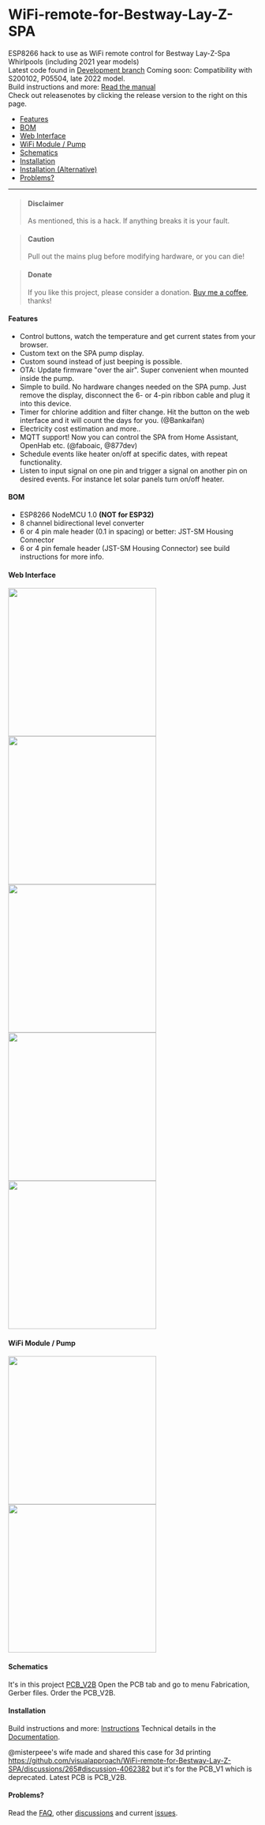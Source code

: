 WiFi-remote-for-Bestway-Lay-Z-SPA
=================================
ESP8266 hack to use as WiFi remote control for Bestway Lay-Z-Spa Whirlpools (including 2021 year models) <br>
Latest code found in [Development branch](https://github.com/visualapproach/WiFi-remote-for-Bestway-Lay-Z-SPA/tree/development_v4)
Coming soon: Compatibility with S200102, P05504, late 2022 model.<br>
Build instructions and more: [Read the manual](bwc-manual.pdf)<br>
Check out releasenotes by clicking the release version to the right on this page.

- [Features](#features)
- [BOM](#bom)
- [Web Interface](#web-interface)
- [WiFi Module / Pump](#wifi-module--pump)
- [Schematics](#schematics)
- [Installation](#installation)
- [Installation (Alternative)](#installation-alternative)
- [Problems?](#problems)

---

> #### Disclaimer
> As mentioned, this is a hack. If anything breaks it is your fault.

> #### Caution
> Pull out the mains plug before modifying hardware, or you can die!

> #### Donate
> If you like this project, please consider a donation. [Buy me a coffee](https://paypal.me/TLandahl), thanks!

#### Features
- Control buttons, watch the temperature and get current states from your browser.
- Custom text on the SPA pump display.
- Custom sound instead of just beeping is possible.
- OTA: Update firmware "over the air". Super convenient when mounted inside the pump.
- Simple to build. No hardware changes needed on the SPA pump. Just remove the display, disconnect the 6- or 4-pin ribbon cable and plug it into this device.
- Timer for chlorine addition and filter change. Hit the button on the web interface and it will count the days for you. (@Bankaifan)
- Electricity cost estimation and more..
- MQTT support! Now you can control the SPA from Home Assistant, OpenHab etc. (@faboaic, @877dev)
- Schedule events like heater on/off at specific dates, with repeat functionality.
- Listen to input signal on one pin and trigger a signal on another pin on desired events. For instance let solar panels turn on/off heater.

#### BOM
- ESP8266 NodeMCU 1.0 **(NOT for ESP32)**
- 8 channel bidirectional level converter
- 6 or 4 pin male header (0.1 in spacing) or better: JST-SM Housing Connector
- 6 or 4 pin female header (JST-SM Housing Connector)
see build instructions for more info.

#### Web Interface
<img src="./pics/web01_overview.png" width="300"><br />
<img src="./pics/web02_menu.png" width="300"><br />
<img src="./pics/web03_spa-config.png" width="300"><br />
<img src="./pics/web04_network-config.png" width="300"><br />
<img src="./pics/web05_mqtt-config.png" width="300">

#### WiFi Module / Pump
<img src="./pics/pcb.jpg" width="300"><br />
<img src="./pics/pump.jpg" width="300">

#### Schematics
It's in this project [PCB_V2B](https://oshwlab.com/visualapproach/bestway-wireless-controller-2_copy)
Open the PCB tab and go to menu Fabrication, Gerber files. Order the PCB_V2B.

#### Installation
Build instructions and more: [Instructions](bwc-manual.pdf)
Technical details in the [Documentation](bwc_docs.xlsx).

@misterpeee's wife made and shared this case for 3d printing https://github.com/visualapproach/WiFi-remote-for-Bestway-Lay-Z-SPA/discussions/265#discussion-4062382 but it's for the PCB_V1 which is deprecated. Latest PCB is PCB_V2B.

#### Problems?
Read the [FAQ](https://github.com/visualapproach/WiFi-remote-for-Bestway-Lay-Z-SPA/discussions/46), other [discussions](https://github.com/visualapproach/WiFi-remote-for-Bestway-Lay-Z-SPA/discussions) and current [issues](https://github.com/visualapproach/WiFi-remote-for-Bestway-Lay-Z-SPA/issues).
